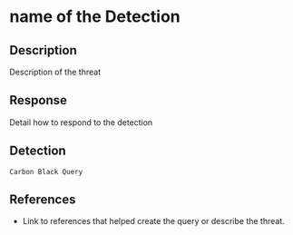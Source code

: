 # name of the Detection

## Description

Description of the threat

## Response

Detail how to respond to the detection

## Detection

```
Carbon Black Query
```

## References
 - Link to references that helped create the query or describe the threat.
